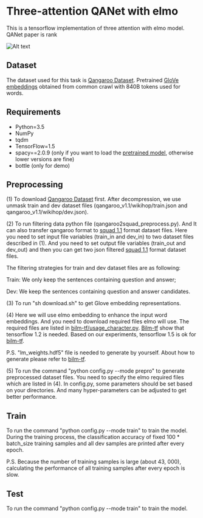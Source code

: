 # Three-attention QANet with elmo
This is a tensorflow implementation of three attention with elmo model. QANet paper is rank

![Alt text](/../master/screenshots/three_attention_with_elmo.png?raw=true "Network Outline")

## Dataset
The dataset used for this task is [Qangaroo Dataset](http://qangaroo.cs.ucl.ac.uk/index.html).
Pretrained [GloVe embeddings](https://nlp.stanford.edu/projects/glove/) obtained from common crawl with 840B tokens used for words.

## Requirements
  * Python=3.5
  * NumPy
  * tqdm
  * TensorFlow=1.5
  * spacy==2.0.9 (only if you want to load the [pretrained model](https://drive.google.com/open?id=1gJtcPBNuDr9_2LuP_4x_4VN6_5fQCdfB), otherwise lower versions are fine)
  * bottle (only for demo)

## Preprocessing
(1) To download [Qangaroo Dataset](http://qangaroo.cs.ucl.ac.uk/index.html) first. After decompression, we use unmask train and dev dataset files (qangaroo_v1.1/wikihop/train.json and qangaroo_v1.1/wikihop/dev.json).

(2) To run filtering data python file (qangaroo2squad_preprocess.py). And It can also transfer qangaroo format to [squad 1.1](https://rajpurkar.github.io/SQuAD-explorer/) format dataset files. Here you need to set input file variables (train_in and dev_in) to two dataset files described in (1). And you need to set output file variables (train_out and dev_out) and then you can get two json filtered [squad 1.1](https://rajpurkar.github.io/SQuAD-explorer/) format dataset files. 

The filtering strategies for train and dev dataset files are as following:

Train: We only keep the sentences containing question and answer;

Dev: We keep the sentences containing question and answer candidates.

(3) To run "sh download.sh" to get Glove embedding representations.

(4) Here we will use elmo embedding to enhance the input word embeddings. And you need to download required files elmo will use. The required files are listed in [bilm-tf/usage_character.py](https://github.com/allenai/bilm-tf/blob/master/usage_character.py). [Bilm-tf](https://github.com/allenai/bilm-tf) show that tensorflow 1.2 is needed. Based on our experiments, tensorflow 1.5 is ok for [bilm-tf](https://github.com/allenai/bilm-tf).

P.S. "lm_weights.hdf5" file is needed to generate by yourself. About how to generate please refer to [bilm-tf](https://github.com/allenai/bilm-tf).

(5) To run the command "python config.py --mode prepro" to generate preprocessed dataset files. You need to specify the elmo required files which are listed in (4). In config.py, some parameters should be set based on your directories. And many hyper-parameters can be adjusted to get better performance. 

## Train
To run the command "python config.py --mode train" to train the model. During the training process, the classification accuracy of fixed 100 * batch_size training samples and all dev samples are printed after every epoch.

P.S. Because the number of training samples is large (about 43, 000), calculating the performance of all training samples after every epoch is slow.

## Test
To run the command "python config.py --mode train" to train the model.



